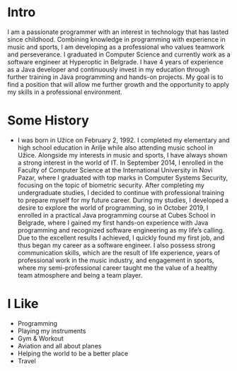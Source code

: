 # Intro

I am a passionate programmer with an interest in technology that has lasted since childhood. Combining knowledge in programming with experience in music and sports, I am developing as a professional who values teamwork and perseverance. I graduated in Computer Science and currently work as a software engineer at Hyperoptic in Belgrade. I have 4 years of experience as a Java developer and continuously invest in my education through further training in Java programming and hands-on projects. My goal is to find a position that will allow me further growth and the opportunity to apply my skills in a professional environment.

# Some History

- I was born in Užice on February 2, 1992. I completed my elementary and high school education in Arilje while also attending music school in Užice. Alongside my interests in music and sports, I have always shown a strong interest in the world of IT. In September 2014, I enrolled in the Faculty of Computer Science at the International University in Novi Pazar, where I graduated with top marks in Computer Systems Security, focusing on the topic of biometric security. After completing my undergraduate studies, I decided to continue with professional training to prepare myself for my future career. During my studies, I developed a desire to explore the world of programming, so in October 2019, I enrolled in a practical Java programming course at Cubes School in Belgrade, where I gained my first hands-on experience with Java programming and recognized software engineering as my life’s calling. Due to the excellent results I achieved, I quickly found my first job, and thus began my career as a software engineer. I also possess strong communication skills, which are the result of life experience, years of professional work in the music industry, and engagement in sports, where my semi-professional career taught me the value of a healthy team atmosphere and being a team player.

# I Like

- Programming
- Playing my instruments
- Gym & Workout
- Aviation and all about planes
- Helping the world to be a better place
- Travel